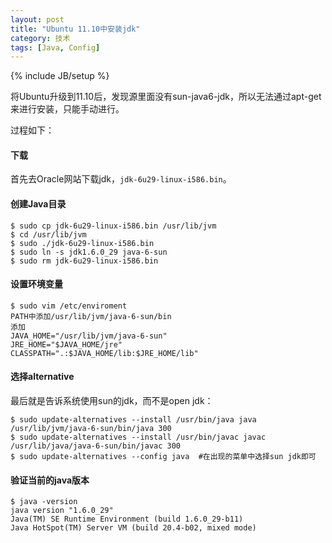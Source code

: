 ```yaml
---
layout: post
title: "Ubuntu 11.10中安装jdk"
category: 技术
tags: [Java, Config]
---
```

{% include JB/setup %}

将Ubuntu升级到11.10后，发现源里面没有sun-java6-jdk，所以无法通过apt-get来进行安装，只能手动进行。

过程如下：

#### 下载
首先去Oracle网站下载jdk，`jdk-6u29-linux-i586.bin`。

#### 创建Java目录
	$ sudo cp jdk-6u29-linux-i586.bin /usr/lib/jvm
	$ cd /usr/lib/jvm
	$ sudo ./jdk-6u29-linux-i586.bin
	$ sudo ln -s jdk1.6.0_29 java-6-sun
	$ sudo rm jdk-6u29-linux-i586.bin

#### 设置环境变量
	$ sudo vim /etc/enviroment
	PATH中添加/usr/lib/jvm/java-6-sun/bin
	添加
	JAVA_HOME="/usr/lib/jvm/java-6-sun"
	JRE_HOME="$JAVA_HOME/jre"
	CLASSPATH=".:$JAVA_HOME/lib:$JRE_HOME/lib"

#### 选择alternative
最后就是告诉系统使用sun的jdk，而不是open jdk：

	$ sudo update-alternatives --install /usr/bin/java java /usr/lib/jvm/java-6-sun/bin/java 300
	$ sudo update-alternatives --install /usr/bin/javac javac /usr/lib/java/java-6-sun/bin/javac 300
	$ sudo update-alternatives --config java  #在出现的菜单中选择sun jdk即可

#### 验证当前的java版本
	$ java -version
	java version "1.6.0_29"
	Java(TM) SE Runtime Environment (build 1.6.0_29-b11)
	Java HotSpot(TM) Server VM (build 20.4-b02, mixed mode)

